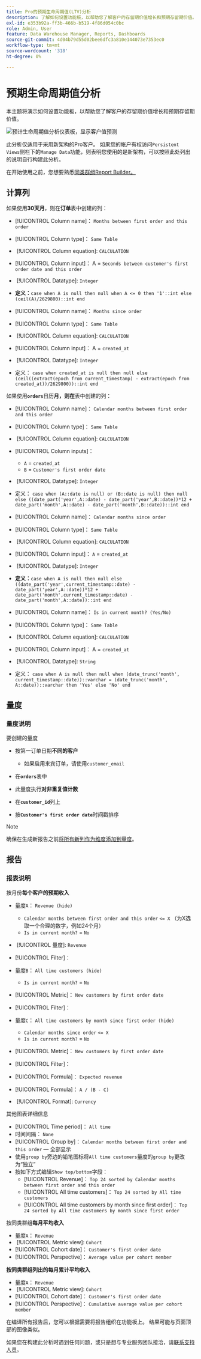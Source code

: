 ```yaml
---
title: Pro的预期生命周期值(LTV)分析
description: 了解如何设置功能板，以帮助您了解客户的存留期价值增长和预期存留期价值。
exl-id: e353b92a-ff3b-466b-b519-4f86d054c0bc
role: Admin, User
feature: Data Warehouse Manager, Reports, Dashboards
source-git-commit: 4d04b79d55d02bee6dfc3a810e144073e7353ec0
workflow-type: tm+mt
source-wordcount: '318'
ht-degree: 0%

---
```


# 预期生命周期值分析

本主题将演示如何设置功能板，以帮助您了解客户的存留期价值增长和预期存留期价值。

![预计生命周期值分析仪表板，显示客户值预测](../../assets/exp-lifetim-value-anyalysis.png)

此分析仅适用于采用新架构的Pro客户。 如果您的帐户有权访问`Persistent Views`侧栏下的`Manage Data`功能，则表明您使用的是新架构，可以按照此处列出的说明自行构建此分析。

在开始使用之前，您想要熟悉[同类群组Report Builder。](../dev-reports/cohort-rpt-bldr.md)

## 计算列

如果使用&#x200B;**30天月**，则在&#x200B;**订单**&#x200B;表中创建的列：

* [!UICONTROL Column name]： `Months between first order and this order`
* [!UICONTROL Column type]： `Same Table`
* &#x200B;
  [!UICONTROL Column equation]: `CALCULATION`
* [!UICONTROL Column input]： A = `Seconds between customer's first order date and this order`
* &#x200B;
  [!UICONTROL Datatype]: `Integer`
* **定义：**`case when A is null then null when A <= 0 then '1'::int else (ceil(A)/2629800)::int end`

* [!UICONTROL Column name]： `Months since order`
* [!UICONTROL Column type]： `Same Table`
* &#x200B;
  [!UICONTROL Column equation]: `CALCULATION`
* [!UICONTROL Column input]： A = `created_at`
* &#x200B;
  [!UICONTROL Datatype]: `Integer`
* 定义： `case when created_at is null then null else (ceil((extract(epoch from current_timestamp) - extract(epoch from created_at))/2629800))::int end`

如果使用&#x200B;**`orders`**&#x200B;日历&#x200B;**月，则在**&#x200B;表中创建的列：

* [!UICONTROL Column name]： `Calendar months between first order and this order`
* [!UICONTROL Column type]： `Same Table`
* &#x200B;
  [!UICONTROL Column equation]: `CALCULATION`
* [!UICONTROL Column inputs]：
   * `A` = `created_at`
   * `B` = `Customer's first order date`

* &#x200B;
  [!UICONTROL Datatype]: `Integer`
* 定义： `case when (A::date is null) or (B::date is null) then null else ((date_part('year',A::date) - date_part('year',B::date))*12 + date_part('month',A::date) - date_part('month',B::date))::int end`

* [!UICONTROL Column name]： `Calendar months since order`
* [!UICONTROL Column type]： `Same Table`
* &#x200B;
  [!UICONTROL Column equation]: `CALCULATION`
* [!UICONTROL Column input]： `A` = `created_at`
* &#x200B;
  [!UICONTROL Datatype]: `Integer`
* **定义：**`case when A is null then null else ((date_part('year',current_timestamp::date) - date_part('year',A::date))*12 + date_part('month',current_timestamp::date) - date_part('month',A::date))::int end`

* [!UICONTROL Column name]： `Is in current month? (Yes/No)`
* [!UICONTROL Column type]： `Same Table`
* &#x200B;
  [!UICONTROL Column equation]: `CALCULATION`
* [!UICONTROL Column input]： A = `created_at`
* &#x200B;
  [!UICONTROL Datatype]: `String`
* 定义： `case when A is null then null when (date_trunc('month', current_timestamp::date))::varchar = (date_trunc('month', A::date))::varchar then 'Yes' else 'No' end`

## 量度

### 量度说明

要创建的量度

* 按第一订单日期&#x200B;**不同的客户**
   * 如果启用来宾订单，请使用`customer_email`

* 在&#x200B;**`orders`**&#x200B;表中
* 此量度执行&#x200B;**对非重复值计数**
* 在&#x200B;**`customer_id`**&#x200B;列上
* 按&#x200B;**`Customer's first order date`**&#x200B;时间戳排序

>[!NOTE]
>
>确保在生成新报告之前[将所有新列作为维度添加到量度](../../data-analyst/data-warehouse-mgr/manage-data-dimensions-metrics.md)。

## 报告

### 报表说明

按月份&#x200B;**每个客户的预期收入**

* 量度`A`： `Revenue (hide)`
   * `Calendar months between first order and this order` `<= X` （为X选取一个合理的数字，例如24个月）
   * `Is in current month?` = `No`

* &#x200B;
  [!UICONTROL 量度]: `Revenue`
* [!UICONTROL Filter]：

* 量度`B`： `All time customers (hide)`
   * `Is in current month?` = `No`

* [!UICONTROL Metric]： `New customers by first order date`
* [!UICONTROL Filter]：

* 量度`C`： `All time customers by month since first order (hide)`
   * `Calendar months since order` `<= X`
   * `Is in current month?` = `No`

* [!UICONTROL Metric]： `New customers by first order date`
* [!UICONTROL Filter]：

* [!UICONTROL Formula]： `Expected revenue`
* [!UICONTROL Formula]： `A / (B - C)`
* &#x200B;
  [!UICONTROL Format]: `Currency`

其他图表详细信息

* [!UICONTROL Time period]： `All time`
* 时间间隔： `None`
* [!UICONTROL Group by]： `Calendar months between first order and this order` — 全部显示
* 使用`group by`旁边的铅笔图标将`All time customers`量度的`group by`更改为“独立”
* 按如下方式编辑`Show top/bottom`字段：
   * [!UICONTROL Revenue]： `Top 24 sorted by Calendar months between first order and this order`
   * [!UICONTROL All time customers]： `Top 24 sorted by All time customers`
   * [!UICONTROL All time customers by month since first order]： `Top 24 sorted by All time customers by month since first order`

按同类群组&#x200B;**每月平均收入**

* 量度`A`： `Revenue`
* &#x200B;
  [!UICONTROL Metric view]: `Cohort`
* [!UICONTROL Cohort date]： `Customer's first order date`
* [!UICONTROL Perspective]： `Average value per cohort member`

**按同类群组列出的每月累计平均收入**

* 量度`A`： `Revenue`
* &#x200B;
  [!UICONTROL Metric view]: `Cohort`
* [!UICONTROL Cohort date]： `Customer's first order date`
* [!UICONTROL Perspective]： `Cumulative average value per cohort member`

在编译所有报告后，您可以根据需要将报告组织在功能板上。 结果可能与页面顶部的图像类似。

如果您在构建此分析时遇到任何问题，或只是想与专业服务团队接洽，请[联系支持人员](https://experienceleague.adobe.com/docs/commerce-knowledge-base/kb/troubleshooting/miscellaneous/mbi-service-policies.html)。

